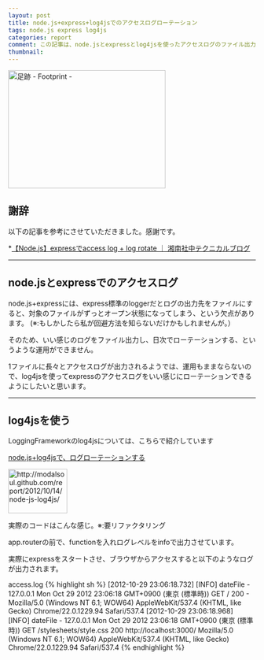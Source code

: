 ```yaml
---
layout: post
title: node.js+express+log4jsでのアクセスログローテーション
tags: node.js express log4js
categories: report
comment: この記事は、node.jsとexpressとlog4jsを使ったアクセスログのファイル出力とローテーションについてのメモ書きです。
thumbnail: 
---
```

<a href="http://www.flickr.com/photos/kuromatsunai/3024100752/" title="足跡 - Footprint - by kuromatsunai.info, on Flickr">
<img src="http://farm4.staticflickr.com/3272/3024100752_36c698bab8_n.jpg" width="320" height="240" alt="足跡 - Footprint -">
</a>

## 謝辞
以下の記事を参考にさせていただきました。感謝です。


*[【Node.js】expressでaccess log + log rotate ｜ 湘南社中テクニカルブログ](http://blog.shonanshachu.com/2012/10/nodejsexpressaccess-log-log-rotate.html)

<hr />

## node.jsとexpressでのアクセスログ

node.js+expressには、express標準のloggerだとログの出力先をファイルにすると、対象のファイルがずっとオープン状態になってしまう、という欠点があります。
(※:もしかしたら私が回避方法を知らないだけかもしれませんが。）

そのため、いい感じのログをファイル出力し、日次でローテーションする、というような運用ができません。

1ファイルに長々とアクセスログが出力されるようでは、運用もままならないので、log4jsを使ってexpressのアクセスログをいい感じにローテーションできるようにしたいと思います。

<hr />

## log4jsを使う

LoggingFrameworkのlog4jsについては、こちらで紹介しています

[node.js+log4jsで、ログローテーションする](http://modalsoul.github.com/report/2012/10/14/node-js-log4js/)

<a href="http://modalsoul.github.com/report/2012/10/14/node-js-log4js/">
<img title="Now Capturing..." src="http://capture.heartrails.com/120x90/cool?http://modalsoul.github.com/report/2012/10/14/node-js-log4js/" alt="http://modalsoul.github.com/report/2012/10/14/node-js-log4js/" width="120" height="90" />
</a>


実際のコードはこんな感じ。※:要リファクタリング
<script src="https://gist.github.com/3973839.js">
</script>
app.routerの前で、functionを入れログレベルをinfoで出力させています。



実際にexpressをスタートさせ、ブラウザからアクセスすると以下のようなログが出力されます。

access.log
{% highlight sh %}
[2012-10-29 23:06:18.732] [INFO] dateFile - 127.0.0.1	Mon Oct 29 2012 23:06:18 GMT+0900 (東京 (標準時))	GET	/	200	-	Mozilla/5.0 (Windows NT 6.1; WOW64) AppleWebKit/537.4 (KHTML, like Gecko) Chrome/22.0.1229.94 Safari/537.4
[2012-10-29 23:06:18.968] [INFO] dateFile - 127.0.0.1	Mon Oct 29 2012 23:06:18 GMT+0900 (東京 (標準時))	GET	/stylesheets/style.css	200	http://localhost:3000/	Mozilla/5.0 (Windows NT 6.1; WOW64) AppleWebKit/537.4 (KHTML, like Gecko) Chrome/22.0.1229.94 Safari/537.4
{% endhighlight %}



